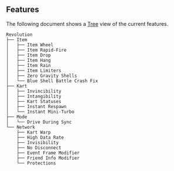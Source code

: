 ## Features
The following document shows a [Tree](https://tree.nathanfriend.io/?s=(%27opt9s!(%27fancy!true~fullPath5~trailingSlash5~rootDot5)~A(%27A%27Revolut9.IOm0Wheel0Rapid-Fire0Drop0Hang0Rain0LimiOrs*Zero%20Gravity6s*Blue6%20Battle%20Crash%20Fix.KartQvinc2Intang2VStatuses7Respawn7Mini-Turbo.Mode*Drive8uringUync.Network*VWarp*High8ata%20RaOQvis2No8isconnect*Even3Frame4Friend%20Info4ProOct9s%27)~vers9!%271%27)*.J.%5CnJ0*IOm%202ibility*3t%204%20Modifier*5!false6Uhell7Qstan38%20D9ionAsource!J%20%20OteQ*InU%20SVKar3%01VUQOJA987654320.*) view of the current features.
```
Revolution
├── Item
│   ├── Item Wheel
│   ├── Item Rapid-Fire
│   ├── Item Drop
│   ├── Item Hang
│   ├── Item Rain
│   ├── Item Limiters
│   ├── Zero Gravity Shells
│   └── Blue Shell Battle Crash Fix
├── Kart
│   ├── Invincibility
│   ├── Intangibility
│   ├── Kart Statuses
│   ├── Instant Respawn
│   └── Instant Mini-Turbo
├── Mode
│   └── Drive During Sync
└── Network
    ├── Kart Warp
    ├── High Data Rate
    ├── Invisibility
    ├── No Disconnect
    ├── Event Frame Modifier
    ├── Friend Info Modifier
    └── Protections
```